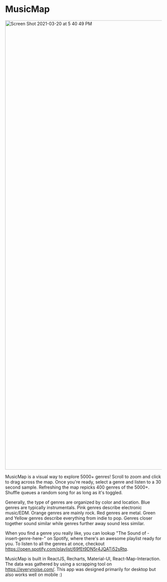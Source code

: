 # MusicMap
<img width="1440" alt="Screen Shot 2021-03-20 at 5 40 49 PM" src="https://user-images.githubusercontent.com/46038043/111890070-70cba180-89a3-11eb-8cfc-18f1f3fb6965.png">

MusicMap is a visual way to explore 5000+ genres! Scroll to zoom and
click to drag across the map. Once you're ready, select a genre and
listen to a 30 second sample. Refreshing the map repicks 400 genres
of the 5000+. Shuffle queues a random song for as long as it's toggled.

Generally, the type of genres are organized by color and location.
Blue genres are typically instrumentals. Pink genres describe
electronic music/EDM. Orange genres are mainly rock. Red
genres are metal. Green and Yellow genres describe everything from
indie to pop. Genres closer together sound similar while genres
further away sound less similar.

When you find a genre you really like, you can lookup "The Sound of
-insert-genre-here-" on Spotify, where there's an awesome playlist ready for you.
To listen to all the genres at once, checkout https://open.spotify.com/playlist/69fEt9DN5r4JQATi52sRtq.

MusicMap is built in ReactJS, Recharts, Material-UI, React-Map-Interaction. The data was
gathered by using a scrapping tool on https://everynoise.com/. This app was designed primarily for
desktop but also works well on mobile :)
